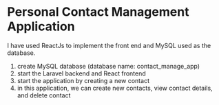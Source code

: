 # Personal Contact Management Application

I have used ReactJs to implement the front end and MySQL used as the database.

1) create MySQL database (database name: contact_manage_app) 
2) start the Laravel backend and React frontend
3) start the application by creating a new contact
4) in this application, we can create new contacts, view contact details, and delete contact
